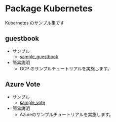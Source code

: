 # Package Kubernetes

Kubernetes のサンプル集です

## guestbook

+ サンプル
  + [sample_guestbook](./sample_guestbook/README.md)
+ 簡易説明
  + GCP のサンプルチュートリアルを実施します。

## Azure Vote

+ サンプル
  + [sample_vote](./sample_vote/README.md)
+ 簡易説明
  + Azureのサンプルチュートリアルを実施します。
